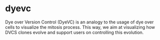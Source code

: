 dyevc
=====

Dye over Version Control (DyeVC) is an analogy to the usage of dye over cells to visualize the mitosis process. This way, we aim at visualizing how DVCS clones evolve and support users on controlling this evolution.